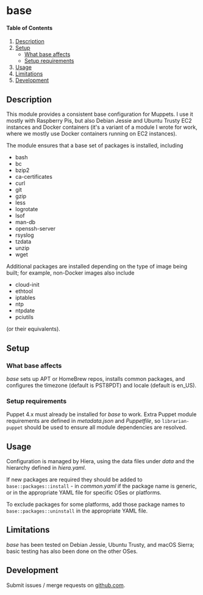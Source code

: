 # base

#### Table of Contents

1. [Description](#description)
1. [Setup](#setup)
    * [What base affects](#what-base-affects)
    * [Setup requirements](#setup-requirements)
1. [Usage](#usage)
1. [Limitations](#limitations)
1. [Development](#development)

## Description

This module provides a consistent base configuration for Muppets. I use it mostly with Raspberry Pis,
but also Debian Jessie and Ubuntu Trusty EC2 instances and Docker containers (it's a variant of a
module I wrote for work, where we mostly use Docker containers running on EC2 instances).

The module ensures that a base set of packages is installed, including

* bash
* bc
* bzip2
* ca-certificates
* curl
* git
* gzip
* less
* logrotate
* lsof
* man-db
* openssh-server
* rsyslog
* tzdata
* unzip
* wget

Additional packages are installed depending on the type of image being
built; for example, non-Docker images also include

* cloud-init
* ethtool
* iptables
* ntp
* ntpdate
* pciutils

(or their equivalents).

## Setup

### What base affects

*base* sets up APT or HomeBrew repos, installs common packages,
and configures the timezone (default is PST8PDT) and locale (default is
en_US).

### Setup requirements

Puppet 4.x must already be installed for *base* to work. Extra Puppet
module requirements are defined in _metadata.json_ and _Puppetfile_, so
`librarian-puppet` should be used to ensure all module dependencies are
resolved.

## Usage

Configuration is managed by Hiera, using the data files under _data_
and the hierarchy defined in _hiera.yaml_.

If new packages are required they should be added to
`base::packages::install` - in _common.yaml_ if the package name is
generic, or in the appropriate YAML file for specific OSes or platforms.

To exclude packages for some platforms, add those package names to
`base::packages::uninstall` in the appropriate YAML file.

## Limitations

*base* has been tested on Debian Jessie, Ubuntu Trusty, and macOS
Sierra; basic testing has also been done on the other OSes.

## Development

Submit issues / merge requests on
[github.com](https://github.com/scottylogan/muppet-base/).





